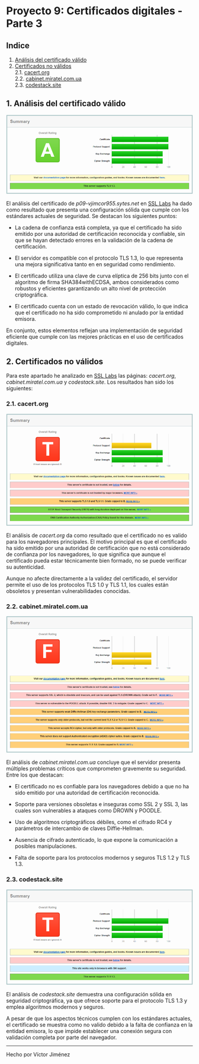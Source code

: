 # Proyecto 9: Certificados digitales - Parte 3

## Indice

1. [Análisis del certificado válido](#1-análisis-del-certificado-válido)
2. [Certificados no válidos](#2-certificados-no-válidos)  
   2.1. [cacert.org](#21-cacertorg)  
   2.2. [cabinet.miratel.com.ua](#22-cabinetmiratelcomua)  
   2.3. [codestack.site](#23-codestacksite)

## 1. Análisis del certificado válido

![8-sslServerTestVijmcor955.png](img/8-sslServerTestVijmcor955.png)

El análisis del certificado de _p09-vjimcor955.sytes.net_ en [SSL Labs](https://www.ssllabs.com/ssltest/) ha dado como resultado que presenta una configuración sólida que cumple con los estándares actuales de seguridad. Se destacan los siguientes puntos:

- La cadena de confianza está completa, ya que el certificado ha sido emitido por una autoridad de certificación reconocida y confiable, sin que se hayan detectado errores en la validación de la cadena de certificación.

- El servidor es compatible con el protocolo TLS 1.3, lo que representa una mejora significativa tanto en en seguridad como rendimiento.

- El certificado utiliza una clave de curva elíptica de 256 bits junto con el algoritmo de firma SHA384withECDSA, ambos considerados como robustos y eficientes garantizando un alto nivel de protección criptográfica.

- El certificado cuenta con un estado de revocación válido, lo que indica que el certificado no ha sido comprometido ni anulado por la entidad emisora.

En conjunto, estos elementos reflejan una implementación de seguridad eficiente que cumple con las mejores prácticas en el uso de certificados digitales.

## 2. Certificados no válidos

Para este apartado he analizado en [SSL Labs](https://www.ssllabs.com/ssltest/) las páginas: _cacert.org_, _cabinet.miratel.com.ua_ y _codestack.site_. Los resultados han sido los siguientes:

### 2.1. cacert.org

![9-sslServerTestCacert.png](img/9-sslServerTestCacert.png)

El análisis de _cacert.org_ da como resultado que el certificado no es valido para los navegadores principales. El motivo principal es que el certificado ha sido emitido por una autoridad de certificación que no está considerado de confianza por los navegadores, lo que significa que aunque el certificado pueda estar técnicamente bien formado, no se puede verificar su autenticidad.

Aunque no afecte directamente a la validez del certificado, el servidor permite el uso de los protocolos TLS 1.0 y TLS 1.1, los cuales están obsoletos y presentan vulnerabilidades conocidas.

### 2.2. cabinet.miratel.com.ua

![10-sslServerTestCabinet.png](img/10-sslServerTestCabinet.png)

El análisis de _cabinet.miratel.com.ua_ concluye que el servidor presenta múltiples problemas críticos que comprometen gravemente su seguridad. Entre los que destacan:

- El certificado no es confiable para los navegadores debido a que no ha sido emitido por una autoridad de certificación reconocida.

- Soporte para versiones obsoletas e inseguras como SSL 2 y SSL 3, las cuales son vulnerables a ataques como DROWN y POODLE.

- Uso de algoritmos criptográficos débiles, como el cifrado RC4 y parámetros de intercambio de claves Diffie-Hellman.

- Ausencia de cifrado autenticado, lo que expone la comunicación a posibles manipulaciones.

- Falta de soporte para los protocolos modernos y seguros TLS 1.2 y TLS 1.3.

### 2.3. codestack.site

![11-sslServerTestCodestack.png](img/11-sslServerTestCodestack.png)

El análisis de _codestack.site_ demuestra una configuración sólida en seguridad criptográfica, ya que ofrece soporte para el protocolo TLS 1.3 y emplea algoritmos modernos y seguros.

A pesar de que los aspectos técnicos cumplen con los estándares actuales, el certificado se muestra como no valido debido a la falta de confianza en la entidad emisora, lo que impide establecer una conexión segura con validación completa por parte del navegador.

---

Hecho por Víctor Jiménez
